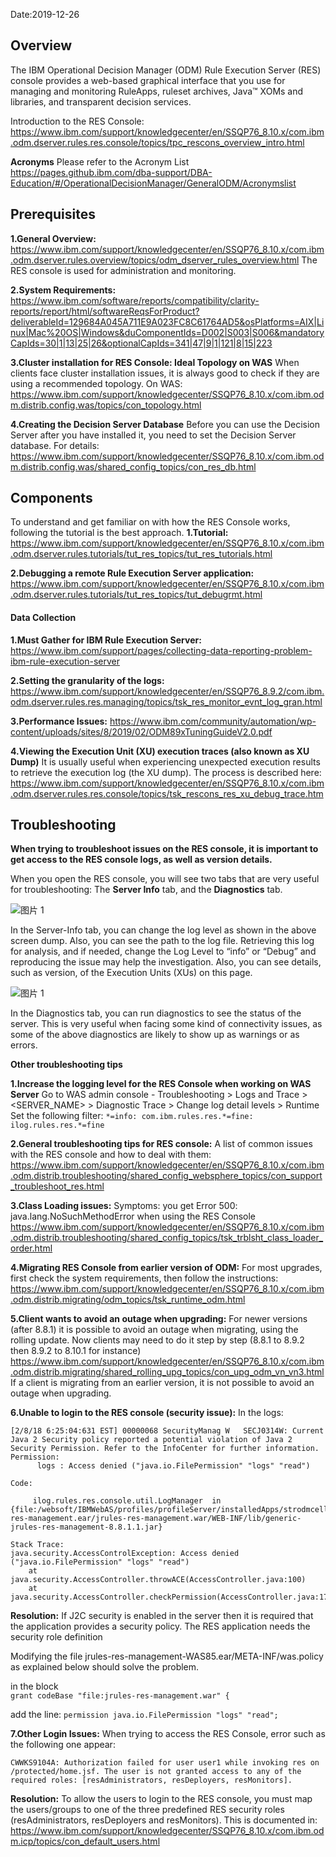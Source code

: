 Date:2019-12-26

## Overview

The IBM Operational Decision Manager (ODM) Rule Execution Server (RES) console provides a web-based graphical interface that you use for managing and monitoring RuleApps, ruleset archives, Java™ XOMs and libraries, and transparent decision services.

Introduction to the RES Console:
https://www.ibm.com/support/knowledgecenter/en/SSQP76_8.10.x/com.ibm.odm.dserver.rules.res.console/topics/tpc_rescons_overview_intro.html

**Acronyms**
Please refer to the Acronym List
https://pages.github.ibm.com/dba-support/DBA-Education/#/OperationalDecisionManager/GeneralODM/Acronymslist

## Prerequisites

**1.General Overview:**
https://www.ibm.com/support/knowledgecenter/en/SSQP76_8.10.x/com.ibm.odm.dserver.rules.overview/topics/odm_dserver_rules_overview.html
The RES console is used for administration and monitoring.

**2.System Requirements:**
https://www.ibm.com/software/reports/compatibility/clarity-reports/report/html/softwareReqsForProduct?deliverableId=129684A045A711E9A023FC8C61764AD5&osPlatforms=AIX|Linux|Mac%20OS|Windows&duComponentIds=D002|S003|S006&mandatoryCapIds=30|1|13|25|26&optionalCapIds=341|47|9|1|121|8|15|223

**3.Cluster installation for RES Console: Ideal Topology on WAS**
When clients face cluster installation issues, it is always good to check if they are using a recommended topology. On WAS: https://www.ibm.com/support/knowledgecenter/SSQP76_8.10.x/com.ibm.odm.distrib.config.was/topics/con_topology.html

**4.Creating the Decision Server Database**
Before you can use the Decision Server after you have installed it, you need to set the Decision Server database. 
For details:
https://www.ibm.com/support/knowledgecenter/SSQP76_8.10.x/com.ibm.odm.distrib.config.was/shared_config_topics/con_res_db.html

## Components

To understand and get familiar on with how the RES Console works, following the tutorial is the best approach.
**1.Tutorial:**
https://www.ibm.com/support/knowledgecenter/en/SSQP76_8.10.x/com.ibm.odm.dserver.rules.tutorials/tut_res_topics/tut_res_tutorials.html

**2.Debugging a remote Rule Execution Server application:**
https://www.ibm.com/support/knowledgecenter/en/SSQP76_8.10.x/com.ibm.odm.dserver.rules.tutorials/tut_res_topics/tut_debugrmt.html

#### Data Collection

**1.Must Gather for IBM Rule Execution Server:**
https://www.ibm.com/support/pages/collecting-data-reporting-problem-ibm-rule-execution-server

**2.Setting the granularity of the logs:** https://www.ibm.com/support/knowledgecenter/en/SSQP76_8.9.2/com.ibm.odm.dserver.rules.res.managing/topics/tsk_res_monitor_evnt_log_gran.html

**3.Performance Issues:**
https://www.ibm.com/community/automation/wp-content/uploads/sites/8/2019/02/ODM89xTuningGuideV2.0.pdf

**4.Viewing the Execution Unit (XU) execution traces (also known as XU Dump)**
It is usually useful when experiencing unexpected execution results to retrieve the execution log (the XU dump). The process is described here:
https://www.ibm.com/support/knowledgecenter/en/SSQP76_8.10.x/com.ibm.odm.dserver.rules.res.console/topics/tsk_rescons_res_xu_debug_trace.htm

## Troubleshooting

**When trying to troubleshoot issues on the RES console, it is important to get access to the RES console logs, as well as version details.**

When you open the RES console, you will see two tabs that are very useful for troubleshooting:
The **Server Info** tab, and the **Diagnostics** tab.

![图片 1](https://media.github.ibm.com/user/228551/files/25dbd200-27d2-11ea-8a87-bf337c0729c1)

In the Server-Info tab, you can change the log level as shown in the above screen dump.
Also, you can see the path to the log file.
Retrieving this log for analysis, and if needed, change the Log Level to “info” or “Debug” and reproducing the issue may help the investigation.
Also, you can see details, such as version, of the Execution Units (XUs) on this page.

![图片 1](https://media.github.ibm.com/user/228551/files/4015b000-27d2-11ea-870a-dccb3e51978e)

In the Diagnostics tab, you can run diagnostics to see the status of the server. This is very useful when facing some kind of connectivity issues, as some of the above diagnostics are likely to show up as warnings or as errors.

**Other troubleshooting tips**

**1.Increase the logging level for the RES Console when working on WAS Server**
Go to WAS admin console - Troubleshooting > Logs and Trace > <SERVER_NAME> > Diagnostic Trace > Change log detail levels > Runtime 
Set the following filter:
`*=info: com.ibm.rules.res.*=fine: ilog.rules.res.*=fine`

**2.General troubleshooting tips for RES console:**
A list of common issues with the RES console and how to deal with them:
https://www.ibm.com/support/knowledgecenter/en/SSQP76_8.10.x/com.ibm.odm.distrib.troubleshooting/shared_config_websphere_topics/con_support_troubleshoot_res.html

**3.Class Loading issues:**
Symptoms: you get Error 500: java.lang.NoSuchMethodError when using the RES Console
https://www.ibm.com/support/knowledgecenter/en/SSQP76_8.10.x/com.ibm.odm.distrib.troubleshooting/shared_config_topics/tsk_trblsht_class_loader_order.html

**4.Migrating RES Console from earlier version of ODM:**
For most upgrades, first check the system requirements, then follow the instructions:
https://www.ibm.com/support/knowledgecenter/en/SSQP76_8.10.x/com.ibm.odm.distrib.migrating/odm_topics/tsk_runtime_odm.html

**5.Client wants to avoid an outage when upgrading:**
For newer versions (after 8.8.1) it is possible to avoid an outage when migrating, using the rolling update.
Now clients may need to do it step by step (8.8.1 to 8.9.2 then 8.9.2 to 8.10.1 for instance)
https://www.ibm.com/support/knowledgecenter/en/SSQP76_8.10.x/com.ibm.odm.distrib.migrating/shared_rolling_upg_topics/con_upg_odm_vn_vn3.html
If a client is migrating from an earlier version, it is not possible to avoid an outage when upgrading.

**6.Unable to login to the RES console (security issue):**
In the logs:
```
[2/8/18 6:25:04:631 EST] 00000068 SecurityManag W   SECJ0314W: Current Java 2 Security policy reported a potential violation of Java 2 Security Permission. Refer to the InfoCenter for further information.
Permission:
      logs : Access denied ("java.io.FilePermission" "logs" "read")

Code:

     ilog.rules.res.console.util.LogManager  in  {file:/websoft/IBMWebAS/profiles/profileServer/installedApps/strodmcell88/jrules-res-management.ear/jrules-res-management.war/WEB-INF/lib/generic-jrules-res-management-8.8.1.1.jar}

Stack Trace:
java.security.AccessControlException: Access denied ("java.io.FilePermission" "logs" "read")
    at java.security.AccessController.throwACE(AccessController.java:100)
    at java.security.AccessController.checkPermission(AccessController.java:174)
```
**Resolution:**
If J2C security is enabled in the server then it is required that the application provides a security policy. The RES application needs the security role definition 

Modifying the file  jrules-res-management-WAS85.ear/META-INF/was.policy  as explained below should solve the problem. 

in the block  
`grant codeBase "file:jrules-res-management.war" {`

add the line:
`permission java.io.FilePermission "logs" "read";`

**7.Other Login Issues:**
When trying to access the RES Console, error such as the following one appear:

`CWWKS9104A: Authorization failed for user user1 while invoking res on /protected/home.jsf. The user is not granted access to any of the required roles: [resAdministrators, resDeployers, resMonitors].`

**Resolution:**
To allow the users to login to the RES console, you must map the users/groups to one of the three predefined RES security roles (resAdministrators, resDeployers and resMonitors). This is documented in: https://www.ibm.com/support/knowledgecenter/SSQP76_8.10.x/com.ibm.odm.icp/topics/con_default_users.html
